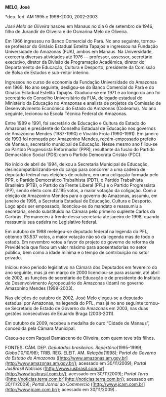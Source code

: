 **MELO, José**

\*dep. fed. AM 1995 e 1998-2000, 2002-2003.

*José Melo de Oliveira* nasceu em Manaus no dia 6 de setembro de 1946,
filho de Jurandir de Oliveira e de Osmarina Melo de Oliveira.

Em 1966 ingressou no Banco Comercial do Pará. No ano seguinte, tornou-se
professor do Ginásio Estadual Estelita Tapajós e ingressou na Fundação
Universidade do Amazonas (FUA), ambos em Manaus. Na Universidade,
exerceria diversas atividades até 1976 — professor, assessor, secretário
executivo, diretor da Divisão de Programação Acadêmica, diretor do
Departamento de Educação, Cultura e Desporto, presidente da Comissão de
Bolsa de Estudos e sub-reitor interino.

Ingressou no curso de economia da Fundação Universidade do Amazonas em
1969. No ano seguinte, desligou-se do Banco Comercial do Pará e do
Ginásio Estadual Estelita Tapajós. Graduou-se em 1971 e ao longo do ano
foi secretário do Conselho Universitário da FUA, delegado estadual do
Ministério da Educação no Amazonas e analista de projetos da Comissão de
Desenvolvimento Econômico do Estado do Amazonas (Codeama). No ano
seguinte, lecionou na Escola Técnica Federal do Amazonas.

Entre 1989 e 1991, foi secretário de Educação e Cultura do Estado do
Amazonas e presidente do Conselho Estadual de Educação nos governos de
Amazonino Mendes (1987-1990) e Vivaldo Frota (1990-1991). Em janeiro de
1993 foi nomeado por Amazonino Mendes, recém-empossado prefeito de
Manaus, secretário municipal de Educação. Nesse mesmo ano filiou-se ao
Partido Progressista Reformador (PPR), resultante da fusão do Partido
Democrático Social (PDS) com o Partido Democrata Cristão (PDC).

No início de abril de 1994, deixou a Secretaria Municipal de Educação,
desincompatibilizando-se do cargo para concorrer a uma cadeira de
deputado federal nas eleições de outubro, em uma coligação formada pelo
PPR, o Partido Democrático Trabalhista (PDT), o Partido Trabalhista
Brasileiro (PTB), o Partido da Frente Liberal (PFL) e o Partido
Progressista (PP), sendo eleito com 42.185 votos, a maior votação da
coligação. Com a eleição de Amazonino Mendes para o governo do Amazonas,
assumiu, em janeiro de 1995, a Secretaria Estadual de Educação, Cultura
e Desporto. Logo após ser empossado, licenciou-se do mandato e reassumiu
a secretaria, sendo substituído na Câmara pelo primeiro suplente Carlos
da Carbrás. Permaneceu à frente dessa secretaria até janeiro de 1998,
quando reassumiu sua cadeira no Legislativo federal.

Em outubro de 1998 reelegeu-se deputado federal na legenda do PFL,
obtendo 93.537 votos, a maior votação não só da legenda mas de todo o
estado. Em novembro votou a favor do projeto do governo de reforma da
Previdência que fixou um valor máximo para aposentadorias no setor
público, bem como a idade mínima e o tempo de contribuição no setor
privado.

Iniciou novo período legislativo na Câmara dos Deputados em fevereiro do
ano seguinte, mas já em março de 2000 licenciou-se para assumir, até
abril de 2002, as funções de secretário de Educação e de presidente do
Instituto de Desenvolvimento Agropecuário do Amazonas (Idam) no governo
Amazonino Mendes (1999-2003).

Nas eleições de outubro de 2002, José Melo elegeu-se a deputado estadual
por Amazonas, na legenda do PFL, mas já no ano seguinte tornou-se
Secretário de Estado de Governo do Amazonas em 2003, nas duas gestões
consecutivas de Eduardo Braga (2003-2011).

Em outubro de 2009, recebeu a medalha de ouro “Cidade de Manaus”,
concedida pela Câmara Municipal.

Casou-se com Raquel Damasceno de Oliveira, com quem teve três filhos.

FONTES: CÂM. DEP. *Deputados brasileiros. Repertório*(1995-1999);
*Globo*(10/10/98); TRIB. REG. ELEIT. AM. *Relação*(1998); *Portal do
Governo do Estado do Amazonas*
([http://www.amazonas.am.gov.br](http://www.amazonas.am.gov.br/);
acessado em 30/11/2009); *Portal JusBrasil Notícias*
([http://www.jusbrasil.com.br](http://www.jusbrasil.com.br/); acessado
em 30/11/2009); *Portal Terra*
([http://noticias.terra.com.br](http://noticias.terra.com.br/); acessado
em 30/11/2009); *Portal Jornal do Commercio*
([http://www.jcam.com.br](http://www.jcam.com.br/); acessado em
30/11/2009)..

 
